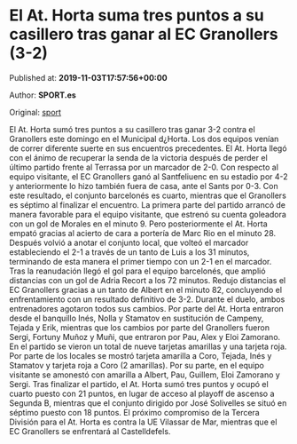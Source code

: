 
# El At. Horta suma tres puntos a su casillero tras ganar al EC Granollers (3-2)

Published at: **2019-11-03T17:57:56+00:00**

Author: **SPORT.es**

Original: [sport](https://www.sport.es/es/noticias/tercera-division/el-at-horta-suma-tres-puntos-a-su-casillero-tras-ganar-al-ec-granollers-3-2-7712922)

El At. Horta sumó tres puntos a su casillero tras ganar 3-2 contra el Granollers este domingo en el Municipal d¿Horta. Los dos equipos venían de correr diferente suerte en sus encuentros precedentes. El At. Horta llegó con el ánimo de recuperar la senda de la victoria después de perder el último partido frente al Terrassa por un marcador de 2-0. Con respecto al equipo visitante, el EC Granollers ganó al Santfeliuenc en su estadio por 4-2 y anteriormente lo hizo también fuera de casa, ante el Sants por 0-3. Con este resultado, el conjunto barcelonés es cuarto, mientras que el Granollers es séptimo al finalizar el encuentro.
La primera parte del partido arrancó de manera favorable para el equipo visitante, que estrenó su cuenta goleadora con un gol de Morales en el minuto 9. Pero posteriormente el At. Horta empató gracias al acierto de cara a portería de Marc Rio en el minuto 28. Después volvió a anotar el conjunto local, que volteó el marcador estableciendo el 2-1 a través de un tanto de Luis a los 31 minutos, terminando de esta manera el primer tiempo con un 2-1 en el marcador.
Tras la reanudación llegó el gol para el equipo barcelonés, que amplió distancias con un gol de Adria Recort a los 72 minutos. Redujo distancias el EC Granollers gracias a un tanto de Albert en el minuto 82, concluyendo el enfrentamiento con un resultado definitivo de 3-2.
Durante el duelo, ambos entrenadores agotaron todos sus cambios. Por parte del At. Horta entraron desde el banquillo Inés, Nolla y Stamatov en sustitución de Campeny, Tejada y Erik, mientras que los cambios por parte del Granollers fueron Sergi, Fortuny Muñoz y Muñi, que entraron por Pau, Alex y Eloi Zamorano.
En el partido se vieron un total de nueve tarjetas amarillas y una tarjeta roja. Por parte de los locales se mostró tarjeta amarilla a Coro, Tejada, Inés y Stamatov y tarjeta roja a Coro (2 amarillas). Por su parte, en el equipo visitante se amonestó con amarilla a Albert, Pau, Guillem, Eloi Zamorano y Sergi.
Tras finalizar el partido, el At. Horta sumó tres puntos y ocupó el cuarto puesto con 21 puntos, en lugar de acceso al playoff de ascenso a Segunda B, mientras que el conjunto dirigido por José Solivelles se situó en séptimo puesto con 18 puntos.
El próximo compromiso de la Tercera División para el At. Horta es contra la UE Vilassar de Mar, mientras que el EC Granollers se enfrentará al Castelldefels.
